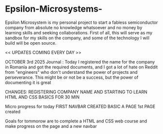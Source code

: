 # Epsilon-Microsystems-
Epsilon Microsystem is my personal project to start a fabless semiconductor company from absolute no knowledge whatsoever and no money by learning skills and seeking collaborations.
First of all, this will serve as my sandbox for my skills on the company, and some of the technology I will build will be open source.

<< UPDATES COMING EVERY DAY >>

OCTOBER 3rd 2025
Journal : Today I registered the name for the company in Romania and got the required documents, and I got a lot of hate on Reddit from "engineers" who don't understand the power of projects 
and perseverance. This might be or not be a success, but the power of documenting it is great

CHANGES:
REGISTERING COMPANY NAME AND STARTING TO LEARN HTML AND CSS BASICS FOR 30 MIN

Micro progress for today
FIRST NAVBAR CREATED BASIC
A PAGE 
1st PAGE created

Goals for tommorow are to complete a HTML and CSS web course 
and make progress on the page and a new navbar
